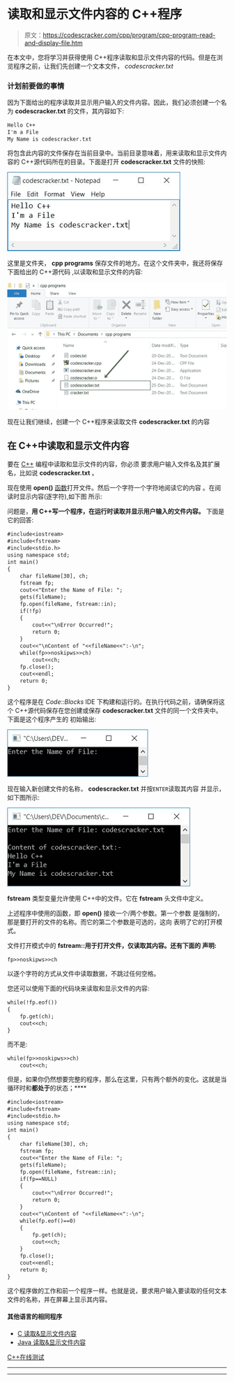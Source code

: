 # 读取和显示文件内容的 C++程序

> 原文：<https://codescracker.com/cpp/program/cpp-program-read-and-display-file.htm>

在本文中，您将学习并获得使用 C++程序读取和显示文件内容的代码。但是在浏览程序之前，让我们先创建一个文本文件， *codescracker.txt*

### 计划前要做的事情

因为下面给出的程序读取并显示用户输入的文件内容。因此，我们必须创建一个名为 **codescracker.txt** 的文件，其内容如下:

```
Hello C++
I'm a File
My Name is codescracker.txt
```

将包含此内容的文件保存在当前目录中。当前目录意味着，用来读取和显示文件内容的 C++源代码所在的目录。下面是打开 **codescracker.txt** 文件的快照:

![read and display file content c++](img/7e747c49717be08f11565cff58540b94.png)

这里是文件夹， **cpp programs** 保存文件的地方。在这个文件夹中，我还将保存下面给出的 C++源代码 ,以读取和显示文件的内容:

![c++ read display file content](img/9fc252be0acd48c9518a92bfde82f2ce.png)

现在让我们继续，创建一个 C++程序来读取文件 **codescracker.txt** 的内容

## 在 C++中读取和显示文件内容

要在 [C++](/cpp/index.htm) 编程中读取和显示文件的内容，你必须 要求用户输入文件名及其扩展名，比如说 **codescracker.txt** 。

现在使用 **open()** [函数](/cpp/cpp-functions.htm)打开文件。然后一个字符一个字符地阅读它的内容 。在阅读时显示内容(逐字符),如下图 所示:

问题是，**用 C++写一个程序，在运行时读取并显示用户输入的文件内容。** 下面是它的回答:

```
#include<iostream>
#include<fstream>
#include<stdio.h>
using namespace std;
int main()
{
    char fileName[30], ch;
    fstream fp;
    cout<<"Enter the Name of File: ";
    gets(fileName);
    fp.open(fileName, fstream::in);
    if(!fp)
    {
        cout<<"\nError Occurred!";
        return 0;
    }
    cout<<"\nContent of "<<fileName<<":-\n";
    while(fp>>noskipws>>ch)
        cout<<ch;
    fp.close();
    cout<<endl;
    return 0;
}
```

这个程序是在 *Code::Blocks* IDE 下构建和运行的。在执行代码之前，请确保将这个 C++源代码保存在您创建或保存 **codescracker.txt** 文件的同一个文件夹中。下面是这个程序产生的 初始输出:

![C++ program read and display file content](img/5a804319519ffcdc8f40428421e96263.png)

现在输入新创建文件的名称， **codescracker.txt** 并按`ENTER`读取其内容 并显示，如下图所示:

![c++ display file content](img/3f3947317ef2efb22174b9273a1a18e6.png)

**fstream** 类型变量允许使用 C++中的文件。它在 **fstream** 头文件中定义。

上述程序中使用的函数，即 **open()** 接收一个/两个参数。第一个参数 是强制的，那是要打开的文件的名称。而它的第二个参数是可选的，这向 表明了它的打开模式。

文件打开模式中的 **fstream::用于打开文件，仅读取其内容。还有下面的 声明:**

```
fp>>noskipws>>ch
```

以逐个字符的方式从文件中读取数据，不跳过任何空格。

您还可以使用下面的代码块来读取和显示文件的内容:

```
while(!fp.eof())
{
    fp.get(ch);
    cout<<ch;
}
```

而不是:

```
while(fp>>noskipws>>ch)
    cout<<ch;
```

但是，如果你仍然想要完整的程序，那么在这里，只有两个额外的变化。这就是当循环时和**都处于**的状态；****

```
#include<iostream>
#include<fstream>
#include<stdio.h>
using namespace std;
int main()
{
    char fileName[30], ch;
    fstream fp;
    cout<<"Enter the Name of File: ";
    gets(fileName);
    fp.open(fileName, fstream::in);
    if(fp==NULL)
    {
        cout<<"\nError Occurred!";
        return 0;
    }
    cout<<"\nContent of "<<fileName<<":-\n";
    while(fp.eof()==0)
    {
        fp.get(ch);
        cout<<ch;
    }
    fp.close();
    cout<<endl;
    return 0;
}
```

这个程序做的工作和前一个程序一样。也就是说，要求用户输入要读取的任何文本文件的名称，并在屏幕上显示其内容。

#### 其他语言的相同程序

*   [C 读取&显示文件内容](/c/program/c-program-read-and-display-file.htm)
*   [Java 读取&显示文件内容](/java/program/java-program-read-and-display-file.htm)

[C++在线测试](/exam/showtest.php?subid=3)

* * *

* * *